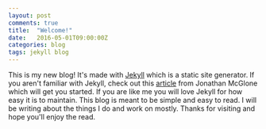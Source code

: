 ```yaml
---
layout: post
comments: true
title:  "Welcome!"
date:   2016-05-01T09:00:00Z
categories: blog
tags: jekyll blog
---
```


This is my new blog! It's made with [Jekyll](https://jekyllrb.com) which is a static site generator. If you aren't familiar with Jekyll, check out this [article](http://jmcglone.com/guides/github-pages/) from Jonathan McGlone which will get you started. If you are like me you will love Jekyll for how easy it is to maintain. This blog is meant to be simple and easy to read. I will be writing about the things I do and work on mostly. Thanks for visiting and hope you'll enjoy the read.

